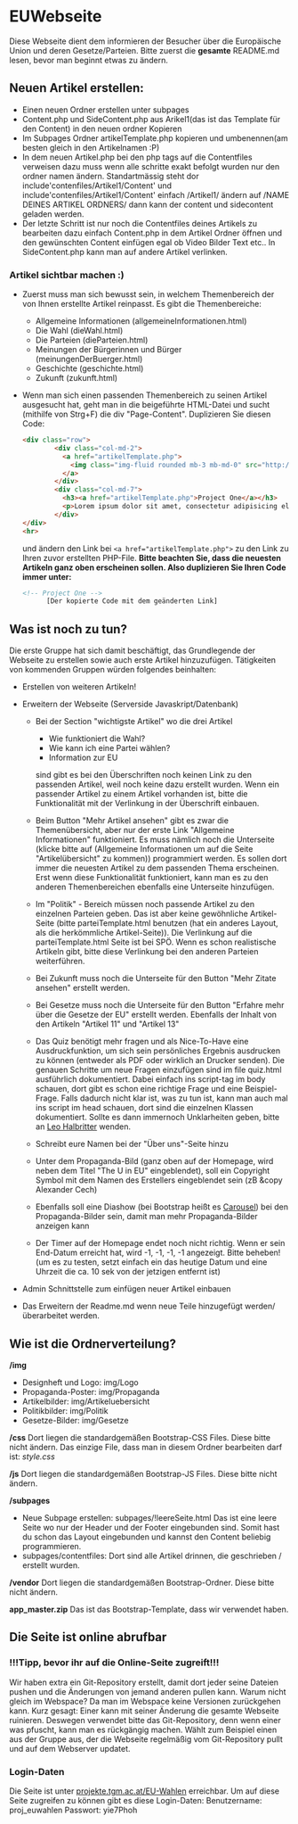 # EUWebseite
Diese Webseite dient dem informieren der Besucher über die Europäische Union und deren Gesetze/Parteien.
Bitte zuerst die __gesamte__ README.md lesen, bevor man beginnt etwas zu ändern.

## Neuen Artikel erstellen:
* Einen neuen Ordner erstellen unter subpages
* Content.php und SideContent.php aus Arikel1(das ist das Template für den Content) in den neuen ordner Kopieren
* Im Subpages Ordner artikelTemplate.php kopieren und umbenennen(am besten gleich in den Artikelnamen :P)
* In dem neuen Artikel.php bei den php tags auf die Contentfiles verweisen dazu muss wenn alle schritte exakt befolgt wurden nur den ordner namen ändern. Standartmässig steht dor include'contenfiles/Artikel1/Content' und include'contenfiles/Artikel1/Content' einfach /Artikel1/ ändern auf /NAME DEINES ARTIKEL ORDNERS/ dann kann der content und sidecontent geladen werden.
* Der letzte Schritt ist nur noch die Contentfiles deines Artikels zu bearbeiten dazu einfach Content.php in dem Artikel Ordner öffnen und den gewünschten Content einfügen egal ob Video Bilder Text etc.. In SideContent.php kann man auf andere Artikel verlinken.

### Artikel sichtbar machen :)

* Zuerst muss man sich bewusst sein, in welchem Themenbereich der von Ihnen erstellte Artikel reinpasst. Es gibt die Themenbereiche:

  * Allgemeine Informationen (allgemeineInformationen.html)
  * Die Wahl (dieWahl.html)
  * Die Parteien (dieParteien.html)
  * Meinungen der Bürgerinnen und Bürger (meinungenDerBuerger.html)
  * Geschichte (geschichte.html)
  * Zukunft (zukunft.html)

* Wenn man sich einen passenden Themenbereich zu seinen Artikel ausgesucht hat, geht man in die beigeführte HTML-Datei und sucht (mithilfe von Strg+F) die div "Page-Content". Duplizieren Sie diesen Code:

  ```html
  <div class="row">
          <div class="col-md-2">
            <a href="artikelTemplate.php">
              <img class="img-fluid rounded mb-3 mb-md-0" src="http://placehold.it/300x200" alt="">
            </a>
          </div>
          <div class="col-md-7">
            <h3><a href="artikelTemplate.php">Project One</a></h3>
            <p>Lorem ipsum dolor sit amet, consectetur adipisicing elit. Laudantium veniam exercitationem expedita laborum at voluptate. Labore, voluptates totam at aut nemo deserunt rem magni pariatur quos perspiciatis atque eveniet unde.</p>
          </div>
  </div>
  <hr>
  ```

  und ändern den Link bei `<a href="artikelTemplate.php">` zu den Link zu Ihren zuvor erstellten PHP-File.
  **Bitte beachten Sie, dass die neuesten Artikeln ganz oben erscheinen sollen. Also duplizieren Sie Ihren Code immer unter:**

  ```html
  <!-- Project One -->
        [Der kopierte Code mit dem geänderten Link]
  ```



## Was ist noch zu tun?
Die erste Gruppe hat sich damit beschäftigt, das Grundlegende der Webseite zu erstellen sowie auch erste Artikel hinzuzufügen. Tätigkeiten von kommenden Gruppen würden folgendes beinhalten:

* Erstellen von weiteren Artikeln!

* Erweitern der Webseite (Serverside Javaskript/Datenbank)
  * Bei der Section "wichtigste Artikel" wo die drei Artikel
    * Wie funktioniert die Wahl?
    * Wie kann ich eine Partei wählen?
    * Information zur EU

    sind gibt es bei den Überschriften noch keinen Link zu den passenden Artikel, weil noch keine dazu erstellt wurden. Wenn ein passender Artikel zu einem Artikel vorhanden ist, bitte die Funktionalität mit der Verlinkung in der Überschrift einbauen.

  * Beim Button "Mehr Artikel ansehen" gibt es zwar die Themenübersicht, aber nur der erste Link "Allgemeine Informationen" funktioniert. Es muss nämlich noch die Unterseite (klicke bitte auf (Allgemeine Informationen um auf die Seite "Artikelübersicht" zu kommen)) programmiert werden. Es sollen dort immer die neuesten Artikel zu dem passenden Thema erscheinen. Erst wenn diese Funktionalität funktioniert, kann man es zu den anderen Themenbereichen ebenfalls eine Unterseite hinzufügen.

  * Im "Politik" - Bereich müssen noch passende Artikel zu den einzelnen Parteien geben. Das ist aber keine gewöhnliche Artikel-Seite (bitte parteiTemplate.html benutzen (hat ein anderes Layout, als die herkömmliche Artikel-Seite)). Die Verlinkung auf die parteiTemplate.html Seite ist bei SPÖ. Wenn es schon realistische Artikeln gibt, bitte diese Verlinkung bei den anderen Parteien weiterführen.

  * Bei Zukunft muss noch die Unterseite für den Button "Mehr Zitate ansehen" erstellt werden.

  * Bei Gesetze muss noch die Unterseite für den Button "Erfahre mehr über die Gesetze der EU" erstellt werden. Ebenfalls der Inhalt von den Artikeln "Artikel 11" und "Artikel 13"

  * Das Quiz benötigt mehr fragen und als Nice-To-Have eine Ausdruckfunktion, um sich sein persönliches Ergebnis ausdrucken zu können (entweder als PDF oder wirklich an Drucker senden). Die genauen Schritte um neue Fragen einzufügen sind im file quiz.html ausführlich dokumentiert. Dabei einfach ins script-tag im body schauen, dort gibt es schon eine richtige Frage und eine Beispiel-Frage. Falls dadurch nicht klar ist, was zu tun ist, kann man auch mal ins script im head schauen, dort sind die einzelnen Klassen dokumentiert. Sollte es dann immernoch Unklarheiten geben, bitte an [Leo Halbritter](lhalbritter@student.tgm.ac.at) wenden.

  * Schreibt eure Namen bei der "Über uns"-Seite hinzu

  * Unter dem Propaganda-Bild (ganz oben auf der Homepage, wird neben dem Titel "The U in EU" eingeblendet), soll ein Copyright Symbol mit dem Namen des Erstellers eingeblendet sein (zB &copy Alexander Cech)
  * Ebenfalls soll eine Diashow (bei Bootstrap heißt es [Carousel](https://getbootstrap.com/docs/4.0/components/carousel/#with-indicators)) bei den Propaganda-Bilder sein, damit man mehr Propaganda-Bilder anzeigen kann

  * Der Timer auf der Homepage endet noch nicht richtig. Wenn er sein End-Datum erreicht hat, wird -1, -1, -1, -1 angezeigt. Bitte beheben! (um es zu testen, setzt einfach ein das heutige Datum und eine Uhrzeit die ca. 10 sek von der jetzigen entfernt ist)

* Admin Schnittstelle zum einfügen neuer Artikel einbauen

* Das Erweitern der Readme.md wenn neue Teile hinzugefügt werden/überarbeitet werden.



## Wie ist die Ordnerverteilung?

__/img__
* Designheft und Logo: img/Logo
* Propaganda-Poster: img/Propaganda
* Artikelbilder: img/Artikeluebersicht
* Politikbilder: img/Politik
* Gesetze-Bilder: img/Gesetze

__/css__
Dort liegen die standardgemäßen Bootstrap-CSS Files. Diese bitte nicht ändern.
Das einzige File, dass man in diesem Ordner bearbeiten darf ist: _style.css_

__/js__
Dort liegen die standardgemäßen Bootstrap-JS Files. Diese bitte nicht ändern.

__/subpages__
* Neue Subpage erstellen: subpages/!leereSeite.html
Das ist eine leere Seite wo nur der Header und der Footer eingebunden sind. Somit hast du schon das Layout eingebunden und kannst den Content beliebig programmieren.
* subpages/contentfiles: Dort sind alle Artikel drinnen, die geschrieben / erstellt wurden.

__/vendor__
Dort liegen die standardgemäßen Bootstrap-Ordner. Diese bitte nicht ändern.

__app_master.zip__
Das ist das Bootstrap-Template, dass wir verwendet haben.



## Die Seite ist online abrufbar
### !!!Tipp, bevor ihr auf die Online-Seite zugreift!!!
Wir haben extra ein Git-Repository erstellt, damit dort jeder seine Dateien pushen und die Änderungen von jemand anderen pullen kann. Warum nicht gleich im Webspace? Da man im Webspace keine Versionen zurückgehen kann. Kurz gesagt: Einer kann mit seiner Änderung die gesamte Webseite ruinieren. Deswegen verwendet bitte das Git-Repository, denn wenn einer was pfuscht, kann man es rückgängig machen. Wählt zum Beispiel einen aus der Gruppe aus, der die Webseite regelmäßig vom Git-Repository pullt und auf dem Webserver updatet.

### Login-Daten
Die Seite ist unter [projekte.tgm.ac.at/EU-Wahlen](https://projekte.tgm.ac.at/EU-Wahlen/) erreichbar.
Um auf diese Seite zugreifen zu können gibt es diese Login-Daten:
Benutzername: proj_euwahlen
Passwort: yie7Phoh
